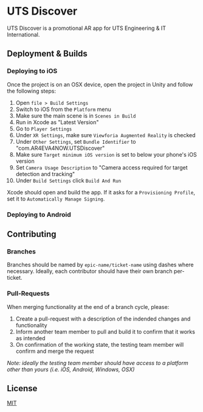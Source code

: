 # UTS Discover
UTS Discover is a promotional AR app for UTS Engineering & IT International. 

## Deployment & Builds

### Deploying to iOS

Once the project is on an OSX device, open the project in Unity and follow the following steps:

1) Open `file > Build Settings`
2) Switch to iOS from the `Platform` menu
3) Make sure the main scene is in `Scenes in Build`
4) Run in Xcode as "Latest Version"
5) Go to `Player Settings`
6) Under `XR Settings`, make sure `Viewforia Augmented Reality` is checked
7) Under `Other Settings`, set `Bundle Identifier` to "com.AR4EVA4NOW.UTSDiscover"
8) Make sure `Target minimum iOS version` is set to below your phone's iOS version
9) Set `Camera Usage Description` to "Camera access required for target detection and tracking"
10) Under `Build Settings` click `Build And Run`

Xcode should open and build the app. If it asks for a `Provisioning Profile`, set it to `Automatically Manage Signing`.

### Deploying to Android

## Contributing
### Branches
Branches should be named by `epic-name/ticket-name` using dashes where necessary. Ideally, each contributor should have their own branch per-ticket.

### Pull-Requests
When merging functionality at the end of a branch cycle, please:
1) Create a pull-request with a description of the indended changes and functionality
2) Inform another team member to pull and build it to confirm that it works as intended
3) On confirmation of the working state, the testing team member will confirm and merge the request

_Note: ideally the testing team member should have access to a platform other than yours (i.e. iOS, Android, Windows, OSX)_

## License
[MIT](https://choosealicense.com/licenses/mit/)
